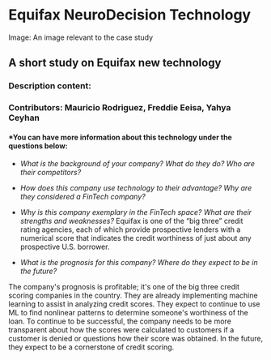 # **Equifax NeuroDecision Technology**

Image: An image relevant to the case study


## A short study on Equifax new technology


### Description content: 


### Contributors:  Mauricio Rodriguez, Freddie Eeisa, Yahya Ceyhan



#### *You can have more information about this technology under the questions below:




* *What is the background of your company? What do they do? Who are their competitors?*


* *How does this company use technology to their advantage? Why are they considered a FinTech company?*


* *Why is this company exemplary in the FinTech space? What are their strengths and weaknesses?*
    Equifax is one of the “big three” credit rating agencies, each of which provide prospective lenders with a numerical score that indicates the credit worthiness of just about any prospective U.S. borrower. 

* *What is the prognosis for this company? Where do they expect to be in the future?* 

The company's prognosis is profitable; it's one of the big three credit scoring companies in the country. They are already implementing machine learning to assist in analyzing credit scores. They expect to continue to use ML to find nonlinear patterns to determine someone's worthiness of the loan. To continue to be successful, the company needs to be more transparent about how the scores were calculated to customers if a customer is denied or questions how their score was obtained. In the future, they expect to be a cornerstone of credit scoring. 


